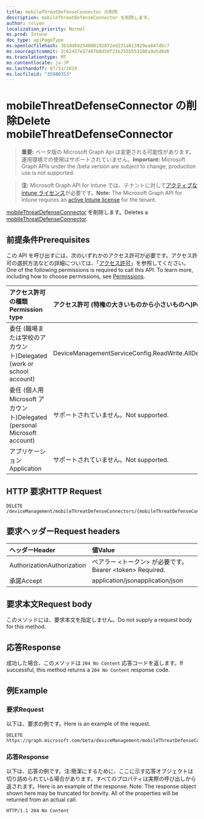 ```yaml
---
title: mobileThreatDefenseConnector の削除
description: mobileThreatDefenseConnector を削除します。
author: rolyon
localization_priority: Normal
ms.prod: Intune
doc_type: apiPageType
ms.openlocfilehash: 3b3dd68254000192072ed221a613929ea84fdbc7
ms.sourcegitcommit: 2c62457e57467b8d50f21b255b553106a9a5d8d6
ms.translationtype: MT
ms.contentlocale: ja-JP
ms.lasthandoff: 07/31/2019
ms.locfileid: "35980353"
---
```

# <a name="delete-mobilethreatdefenseconnector"></a><span data-ttu-id="40354-103">mobileThreatDefenseConnector の削除</span><span class="sxs-lookup"><span data-stu-id="40354-103">Delete mobileThreatDefenseConnector</span></span>

> <span data-ttu-id="40354-104">**重要:** ベータ版の Microsoft Graph Api は変更される可能性があります。運用環境での使用はサポートされていません。</span><span class="sxs-lookup"><span data-stu-id="40354-104">**Important:** Microsoft Graph APIs under the /beta version are subject to change; production use is not supported.</span></span>

> <span data-ttu-id="40354-105">**注:** Microsoft Graph API for Intune では、テナントに対して[アクティブな intune ライセンス](https://go.microsoft.com/fwlink/?linkid=839381)が必要です。</span><span class="sxs-lookup"><span data-stu-id="40354-105">**Note:** The Microsoft Graph API for Intune requires an [active Intune license](https://go.microsoft.com/fwlink/?linkid=839381) for the tenant.</span></span>

<span data-ttu-id="40354-106">[mobileThreatDefenseConnector](../resources/intune-onboarding-mobilethreatdefenseconnector.md) を削除します。</span><span class="sxs-lookup"><span data-stu-id="40354-106">Deletes a [mobileThreatDefenseConnector](../resources/intune-onboarding-mobilethreatdefenseconnector.md).</span></span>

## <a name="prerequisites"></a><span data-ttu-id="40354-107">前提条件</span><span class="sxs-lookup"><span data-stu-id="40354-107">Prerequisites</span></span>
<span data-ttu-id="40354-p101">この API を呼び出すには、次のいずれかのアクセス許可が必要です。アクセス許可の選択方法などの詳細については、「[アクセス許可](/graph/permissions-reference)」を参照してください。</span><span class="sxs-lookup"><span data-stu-id="40354-p101">One of the following permissions is required to call this API. To learn more, including how to choose permissions, see [Permissions](/graph/permissions-reference).</span></span>

|<span data-ttu-id="40354-110">アクセス許可の種類</span><span class="sxs-lookup"><span data-stu-id="40354-110">Permission type</span></span>|<span data-ttu-id="40354-111">アクセス許可 (特権の大きいものから小さいものへ)</span><span class="sxs-lookup"><span data-stu-id="40354-111">Permissions (from most to least privileged)</span></span>|
|:---|:---|
|<span data-ttu-id="40354-112">委任 (職場または学校のアカウント)</span><span class="sxs-lookup"><span data-stu-id="40354-112">Delegated (work or school account)</span></span>|<span data-ttu-id="40354-113">DeviceManagementServiceConfig.ReadWrite.All</span><span class="sxs-lookup"><span data-stu-id="40354-113">DeviceManagementServiceConfig.ReadWrite.All</span></span>|
|<span data-ttu-id="40354-114">委任 (個人用 Microsoft アカウント)</span><span class="sxs-lookup"><span data-stu-id="40354-114">Delegated (personal Microsoft account)</span></span>|<span data-ttu-id="40354-115">サポートされていません。</span><span class="sxs-lookup"><span data-stu-id="40354-115">Not supported.</span></span>|
|<span data-ttu-id="40354-116">アプリケーション</span><span class="sxs-lookup"><span data-stu-id="40354-116">Application</span></span>|<span data-ttu-id="40354-117">サポートされていません。</span><span class="sxs-lookup"><span data-stu-id="40354-117">Not supported.</span></span>|

## <a name="http-request"></a><span data-ttu-id="40354-118">HTTP 要求</span><span class="sxs-lookup"><span data-stu-id="40354-118">HTTP Request</span></span>
<!-- {
  "blockType": "ignored"
}
-->
``` http
DELETE /deviceManagement/mobileThreatDefenseConnectors/{mobileThreatDefenseConnectorId}
```

## <a name="request-headers"></a><span data-ttu-id="40354-119">要求ヘッダー</span><span class="sxs-lookup"><span data-stu-id="40354-119">Request headers</span></span>
|<span data-ttu-id="40354-120">ヘッダー</span><span class="sxs-lookup"><span data-stu-id="40354-120">Header</span></span>|<span data-ttu-id="40354-121">値</span><span class="sxs-lookup"><span data-stu-id="40354-121">Value</span></span>|
|:---|:---|
|<span data-ttu-id="40354-122">Authorization</span><span class="sxs-lookup"><span data-stu-id="40354-122">Authorization</span></span>|<span data-ttu-id="40354-123">ベアラー &lt;トークン&gt; が必要です。</span><span class="sxs-lookup"><span data-stu-id="40354-123">Bearer &lt;token&gt; Required.</span></span>|
|<span data-ttu-id="40354-124">承諾</span><span class="sxs-lookup"><span data-stu-id="40354-124">Accept</span></span>|<span data-ttu-id="40354-125">application/json</span><span class="sxs-lookup"><span data-stu-id="40354-125">application/json</span></span>|

## <a name="request-body"></a><span data-ttu-id="40354-126">要求本文</span><span class="sxs-lookup"><span data-stu-id="40354-126">Request body</span></span>
<span data-ttu-id="40354-127">このメソッドには、要求本文を指定しません。</span><span class="sxs-lookup"><span data-stu-id="40354-127">Do not supply a request body for this method.</span></span>

## <a name="response"></a><span data-ttu-id="40354-128">応答</span><span class="sxs-lookup"><span data-stu-id="40354-128">Response</span></span>
<span data-ttu-id="40354-129">成功した場合、このメソッドは `204 No Content` 応答コードを返します。</span><span class="sxs-lookup"><span data-stu-id="40354-129">If successful, this method returns a `204 No Content` response code.</span></span>

## <a name="example"></a><span data-ttu-id="40354-130">例</span><span class="sxs-lookup"><span data-stu-id="40354-130">Example</span></span>

### <a name="request"></a><span data-ttu-id="40354-131">要求</span><span class="sxs-lookup"><span data-stu-id="40354-131">Request</span></span>
<span data-ttu-id="40354-132">以下は、要求の例です。</span><span class="sxs-lookup"><span data-stu-id="40354-132">Here is an example of the request.</span></span>
``` http
DELETE https://graph.microsoft.com/beta/deviceManagement/mobileThreatDefenseConnectors/{mobileThreatDefenseConnectorId}
```

### <a name="response"></a><span data-ttu-id="40354-133">応答</span><span class="sxs-lookup"><span data-stu-id="40354-133">Response</span></span>
<span data-ttu-id="40354-p102">以下は、応答の例です。注:簡潔にするために、ここに示す応答オブジェクトは切り詰められている場合があります。すべてのプロパティは実際の呼び出しから返されます。</span><span class="sxs-lookup"><span data-stu-id="40354-p102">Here is an example of the response. Note: The response object shown here may be truncated for brevity. All of the properties will be returned from an actual call.</span></span>
``` http
HTTP/1.1 204 No Content
```





